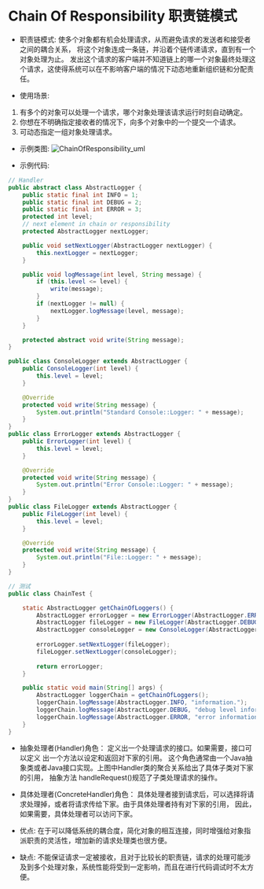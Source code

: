 # Chain Of Responsibility 职责链模式

- 职责链模式:
使多个对象都有机会处理请求，从而避免请求的发送者和接受者之间的耦合关系，
将这个对象连成一条链，并沿着个链传递请求，直到有一个对象处理为止。
发出这个请求的客户端并不知道链上的哪一个对象最终处理这个请求，这使得系统可以在不影响客户端的情况下动态地重新组织链和分配责任。

- 使用场景:

1. 有多个的对象可以处理一个请求，哪个对象处理该请求运行时刻自动确定。
2. 你想在不明确指定接收者的情况下，向多个对象中的一个提交一个请求。
3. 可动态指定一组对象处理请求。

- 示例类图:
![ChainOfResponsibility_uml](http://git.oschina.net/longshu/DesignPatterns/raw/master/images/18.ChainOfResponsibility_uml.png)

- 示例代码:
```java
// Handler
public abstract class AbstractLogger {
	public static final int INFO = 1;
	public static final int DEBUG = 2;
	public static final int ERROR = 3;
	protected int level;
	// next element in chain or responsibility
	protected AbstractLogger nextLogger;

	public void setNextLogger(AbstractLogger nextLogger) {
		this.nextLogger = nextLogger;
	}

	public void logMessage(int level, String message) {
		if (this.level <= level) {
			write(message);
		}
		if (nextLogger != null) {
			nextLogger.logMessage(level, message);
		}
	}

	protected abstract void write(String message);
}

public class ConsoleLogger extends AbstractLogger {
	public ConsoleLogger(int level) {
		this.level = level;
	}

	@Override
	protected void write(String message) {
		System.out.println("Standard Console::Logger: " + message);
	}
}
public class ErrorLogger extends AbstractLogger {
	public ErrorLogger(int level) {
		this.level = level;
	}

	@Override
	protected void write(String message) {
		System.out.println("Error Console::Logger: " + message);
	}
}
public class FileLogger extends AbstractLogger {
	public FileLogger(int level) {
		this.level = level;
	}

	@Override
	protected void write(String message) {
		System.out.println("File::Logger: " + message);
	}
}

// 测试
public class ChainTest {

	static AbstractLogger getChainOfLoggers() {
		AbstractLogger errorLogger = new ErrorLogger(AbstractLogger.ERROR);
		AbstractLogger fileLogger = new FileLogger(AbstractLogger.DEBUG);
		AbstractLogger consoleLogger = new ConsoleLogger(AbstractLogger.INFO);
		
		errorLogger.setNextLogger(fileLogger);
		fileLogger.setNextLogger(consoleLogger);
		
		return errorLogger;
	}

	public static void main(String[] args) {
		AbstractLogger loggerChain = getChainOfLoggers();
		loggerChain.logMessage(AbstractLogger.INFO, "information.");
		loggerChain.logMessage(AbstractLogger.DEBUG, "debug level information.");
		loggerChain.logMessage(AbstractLogger.ERROR, "error information.");
	}
}
```

- 抽象处理者(Handler)角色：
定义出一个处理请求的接口。如果需要，接口可以定义 出一个方法以设定和返回对下家的引用。
这个角色通常由一个Java抽象类或者Java接口实现。上图中Handler类的聚合关系给出了具体子类对下家的引用，
抽象方法 handleRequest()规范了子类处理请求的操作。

- 具体处理者(ConcreteHandler)角色：
具体处理者接到请求后，可以选择将请求处理掉，或者将请求传给下家。由于具体处理者持有对下家的引用，
因此，如果需要，具体处理者可以访问下家。

- 优点:
在于可以降低系统的耦合度，简化对象的相互连接，同时增强给对象指派职责的灵活性，增加新的请求处理类也很方便。

- 缺点:
不能保证请求一定被接收，且对于比较长的职责链，请求的处理可能涉及到多个处理对象，系统性能将受到一定影响，而且在进行代码调试时不太方便。